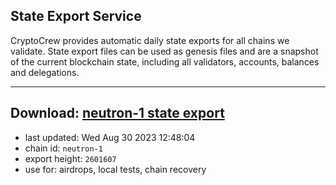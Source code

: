 ## State Export Service
CryptoCrew provides automatic daily state exports for all chains we validate. State export files can be used as genesis files and are a snapshot of the current blockchain state, including all validators, accounts, balances and delegations.

---
**Download: [neutron-1 state export](https://dl.ccvalidators.com/SERVICE/neutron/neutron-1_export_2601607.json)**
---

- last updated: Wed Aug 30 2023 12:48:04
- chain id: `neutron-1`
- export height: `2601607`
- use for: airdrops, local tests, chain recovery
